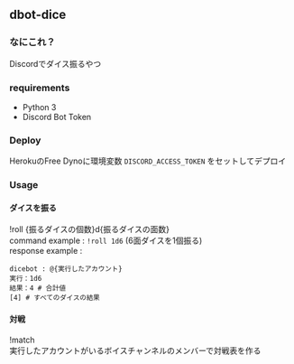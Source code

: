 ## dbot-dice
### なにこれ？
Discordでダイス振るやつ  

### requirements
- Python 3
- Discord Bot Token

### Deploy
HerokuのFree Dynoに環境変数 `DISCORD_ACCESS_TOKEN` をセットしてデプロイ  

### Usage
#### ダイスを振る
!roll {振るダイスの個数}d{振るダイスの面数}  
command example : `!roll 1d6` (6面ダイスを1個振る)  
response example :  
```
dicebot : @{実行したアカウント}
実行：1d6
結果：4 # 合計値
[4] # すべてのダイスの結果
```

#### 対戦
!match  
実行したアカウントがいるボイスチャンネルのメンバーで対戦表を作る
